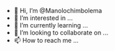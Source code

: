 - 👋 Hi, I’m @Manolochimbolema
- 👀 I’m interested in ...
- 🌱 I’m currently learning ...
- 💞️ I’m looking to collaborate on ...
- 📫 How to reach me ...

<!---
Manolochimbolema/Manolochimbolema is a ✨ special ✨ repository because its `README.md` (this file) appears on your GitHub profile.
You can click the Preview link to take a look at your changes.
--->
